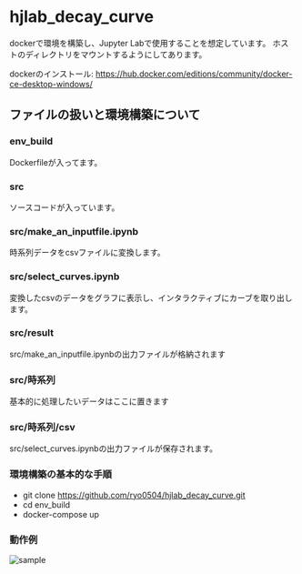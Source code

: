 # hjlab_decay_curve
dockerで環境を構築し、Jupyter Labで使用することを想定しています。
ホストのディレクトリをマウントするようにしてあります。

dockerのインストール: https://hub.docker.com/editions/community/docker-ce-desktop-windows/

## ファイルの扱いと環境構築について

### env_build
Dockerfileが入ってます。

### src
ソースコードが入っています。
### src/make_an_inputfile.ipynb
時系列データをcsvファイルに変換します。

### src/select_curves.ipynb
変換したcsvのデータをグラフに表示し、インタラクティブにカーブを取り出します。

### src/result
src/make_an_inputfile.ipynbの出力ファイルが格納されます

### src/時系列
基本的に処理したいデータはここに置きます

### src/時系列/csv
src/select_curves.ipynbの出力ファイルが保存されます。

### 環境構築の基本的な手順
- git clone https://github.com/ryo0504/hjlab_decay_curve.git
- cd env_build
- docker-compose up

### 動作例
![sample](https://i.gyazo.com/6c18cf1b2e80c59ba69d24af58c0c890.gif)
